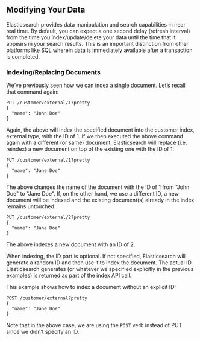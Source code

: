## Modifying Your Data

Elasticsearch provides data manipulation and search capabilities in near real time. By default, you can expect a one second delay (refresh interval) from the time you index/update/delete your data until the time that it appears in your search results. This is an important distinction from other platforms like SQL wherein data is immediately available after a transaction is completed.

### Indexing/Replacing Documents

We’ve previously seen how we can index a single document. Let’s recall that command again:
    
    
    PUT /customer/external/1?pretty
    {
      "name": "John Doe"
    }

Again, the above will index the specified document into the customer index, external type, with the ID of 1. If we then executed the above command again with a different (or same) document, Elasticsearch will replace (i.e. reindex) a new document on top of the existing one with the ID of 1:
    
    
    PUT /customer/external/1?pretty
    {
      "name": "Jane Doe"
    }

The above changes the name of the document with the ID of 1 from "John Doe" to "Jane Doe". If, on the other hand, we use a different ID, a new document will be indexed and the existing document(s) already in the index remains untouched.
    
    
    PUT /customer/external/2?pretty
    {
      "name": "Jane Doe"
    }

The above indexes a new document with an ID of 2.

When indexing, the ID part is optional. If not specified, Elasticsearch will generate a random ID and then use it to index the document. The actual ID Elasticsearch generates (or whatever we specified explicitly in the previous examples) is returned as part of the index API call.

This example shows how to index a document without an explicit ID:
    
    
    POST /customer/external?pretty
    {
      "name": "Jane Doe"
    }

Note that in the above case, we are using the `POST` verb instead of PUT since we didn’t specify an ID.
